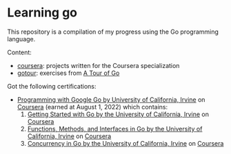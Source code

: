 # Learning go

This repository is a compilation of my progress using the Go programming language.

Content:

- [coursera](coursera): projects written for the Coursera specialization
- [gotour](gotour): exercises from [A Tour of Go](https://go.dev/tour)

Got the following certifications:

- [Programming with Google Go by University of California, Irvine](https://coursera.org/verify/specialization/5YSAD55EQMBS) on [Coursera](https://www.coursera.org/specializations/google-golang) (earned at August 1, 2022) which contains: 
  1. [Getting Started with Go by the University of California, Irvine](https://www.coursera.org/verify/LHVJATU6ZMUN) on [Coursera](https://www.coursera.org/learn/golang-getting-started)
  2. [Functions, Methods, and Interfaces in Go by the University of California, Irvine](https://www.coursera.org/verify/WVEVC8RU4KNT) on [Coursera](https://www.coursera.org/learn/golang-functions-methods)
  3. [Concurrency in Go by the University of California, Irvine](https://coursera.org/verify/STC7Y3BTJBW3) on [Coursera](https://www.coursera.org/learn/golang-concurrency)